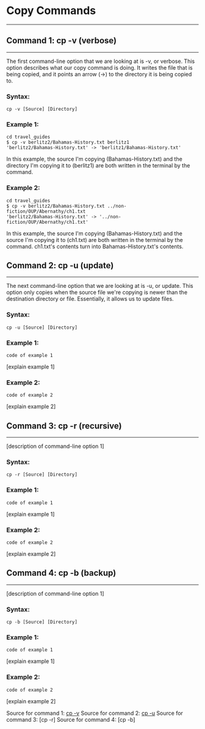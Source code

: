 # **Copy Commands**

---

## **Command 1: cp -v (verbose)**

---

The first command-line option that we are looking at is -v, or verbose. This option describes what our copy command is doing. It writes the file that is being copied, and it points an arrow (->) to the directory it is being copied to.

### Syntax:
```
cp -v [Source] [Directory]
```
### Example 1:

```
cd travel_guides
$ cp -v berlitz2/Bahamas-History.txt berlitz1
'berlitz2/Bahamas-History.txt' -> 'berlitz1/Bahamas-History.txt'
```
In this example, the source I'm copying (Bahamas-History.txt) and the directory I'm copying it to (berlitz1) are both written in the terminal by the command.

### Example 2:

```
cd travel_guides
$ cp -v berlitz2/Bahamas-History.txt ../non-fiction/OUP/Abernathy/ch1.txt
'berlitz2/Bahamas-History.txt' -> '../non-fiction/OUP/Abernathy/ch1.txt'
```
In this example, the source I'm copying (Bahamas-History.txt) and the source I'm copying it to (ch1.txt) are both written in the terminal by the command. ch1.txt's contents turn into Bahamas-History.txt's contents.

## **Command 2: cp -u (update)**

---

The next command-line option that we are looking at is -u, or update. This option only copies when the source file we're copying is newer than the destination directory or file. Essentially, it allows us to update files.

### Syntax:
```
cp -u [Source] [Directory]
```
### Example 1:

```
code of example 1

```
[explain example 1]

### Example 2:

```
code of example 2
```
[explain example 2]

## **Command 3: cp -r (recursive)**

---

[description of command-line option 1]

### Syntax:
```
cp -r [Source] [Directory]
```
### Example 1:

```
code of example 1

```
[explain example 1]

### Example 2:

```
code of example 2
```
[explain example 2]

## **Command 4: cp -b (backup)**

---

[description of command-line option 1]

### Syntax:
```
cp -b [Source] [Directory]
```
### Example 1:

```
code of example 1

```
[explain example 1]

### Example 2:

```
code of example 2
```
[explain example 2]

Source for command 1: [cp -v](https://www.computerhope.com/unix/ucp.htm)
Source for command 2: [cp -u](https://ss64.com/bash/cp.html)
Source for command 3: [cp -r]
Source for command 4: [cp -b]
